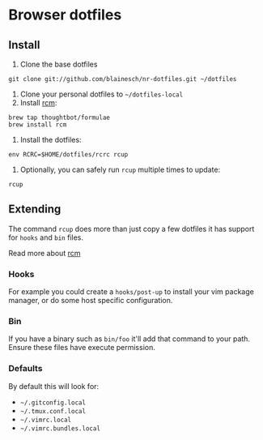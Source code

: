 # Browser dotfiles

## Install

1. Clone the base dotfiles

  ~~~
  git clone git://github.com/blainesch/nr-dotfiles.git ~/dotfiles
  ~~~

1. Clone your personal dotfiles to `~/dotfiles-local`
1. Install [rcm](https://github.com/thoughtbot/rcm):

  ~~~
  brew tap thoughtbot/formulae
  brew install rcm
  ~~~

1. Install the dotfiles:

  ~~~
  env RCRC=$HOME/dotfiles/rcrc rcup
  ~~~

1. Optionally, you can safely run `rcup` multiple times to update:

  ~~~
  rcup
  ~~~

## Extending

The command `rcup` does more than just copy a few dotfiles it has support for
`hooks` and `bin` files.

Read more about
[rcm](https://robots.thoughtbot.com/rcm-for-rc-files-in-dotfiles-repos)

### Hooks

For example you could create a `hooks/post-up` to install your vim package
manager, or do some host specific configuration.

### Bin

If you have a binary such as `bin/foo` it'll add that command to your path.
Ensure these files have execute permission.

### Defaults

By default this will look for:

* `~/.gitconfig.local`
* `~/.tmux.conf.local`
* `~/.vimrc.local`
* `~/.vimrc.bundles.local`
